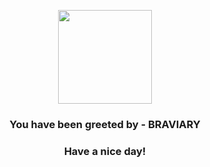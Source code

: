 <p align="center">
            <img src="https://raw.githubusercontent.com/PokeAPI/sprites/master/sprites/pokemon/628.png" width="150" height="150">
          </p>
          <h3 align="center">You have been greeted by - <b>BRAVIARY</b></h3>
          <h3 align="center">Have a nice day!</h3>
